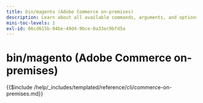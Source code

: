 ```yaml
---
title: bin/magento (Adobe Commerce on-premises)
description: Learn about all available commands, arguments, and options for the Adobe Commerce bin/magento command-line tool.
mini-toc-levels: 1
exl-id: 06cd615b-94be-49d4-9bce-0a33ec9bfd5a
---
```

# bin/magento (Adobe Commerce on-premises)

{{$include /help/_includes/templated/reference/cli/commerce-on-premises.md}}
